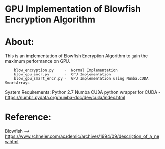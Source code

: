 # GPU Implementation of Blowfish Encryption Algorithm
# About:
This is an implementation of Blowfish Encryption Algorithm to gain the maximum performance on GPU.

        blow_encryption.py     -  Normal Implementation
        blow_gpu_encr.py       -  GPU Implementation
        blow_gpu_smart_encr.py -  GPU Implementation using Numba.CUDA SmartArrays

System Requirements:
        Python 2.7
        Numba CUDA python wrapper for CUDA - https://numba.pydata.org/numba-doc/dev/cuda/index.html
# Reference:
Blowfish --> https://www.schneier.com/academic/archives/1994/09/description_of_a_new.html
